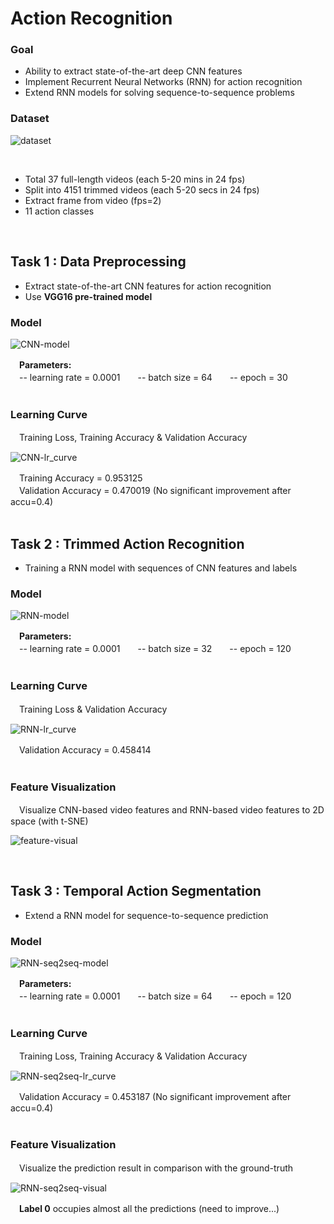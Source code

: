 <h1>Action Recognition</h1>

<h3>Goal</h3>
<ul>
  <li>Ability to extract state-of-the-art deep CNN features</li>
  <li>Implement Recurrent Neural Networks (RNN) for action recognition</li>
  <li>Extend RNN models for solving sequence-to-sequence problems</li>
</ul>

<h3>Dataset</h3>

![dataset](https://github.com/tctsan/CNN-Projects/blob/master/RNN/image/dataset.png)

</br>
<ul>
  <li>Total 37 full-length videos (each 5-20 mins in 24 fps)</li>
  <li>Split into 4151 trimmed videos (each 5-20 secs in 24 fps)</li>
  <li>Extract frame from video (fps=2)</li>
  <li>11 action classes</li>
</ul>

</br>

<h2>Task 1 : Data Preprocessing</h2>
<ul>
  <li>Extract state-of-the-art CNN features for action recognition</li>
  <li>Use <b>VGG16 pre-trained model</b></li>
</ul>

<h3>Model</h3>

![CNN-model](https://github.com/tctsan/CNN-Projects/blob/master/RNN/image/CNN-model.png)

　<b>Parameters:</b></br>
　-- learning rate = 0.0001　　-- batch size = 64　　-- epoch = 30</br></br>

<h3>Learning Curve</h3>
　Training Loss, Training Accuracy & Validation Accuracy

![CNN-lr_curve](https://github.com/tctsan/CNN-Projects/blob/master/RNN/image/CNN-learning-curve.jpg)

　Training Accuracy = 0.953125</br>
　Validation Accuracy = 0.470019 (No significant improvement after accu=0.4)</br></br>


<h2>Task 2 : Trimmed Action Recognition</h2>
<ul>
  <li>Training a RNN model with sequences of CNN features and labels</li>
</ul>

<h3>Model</h3>

![RNN-model](https://github.com/tctsan/CNN-Projects/blob/master/RNN/image/RNN-model.png)

　<b>Parameters:</b></br>
　-- learning rate = 0.0001　　-- batch size = 32　　-- epoch = 120</br></br>

<h3>Learning Curve</h3>
　Training Loss & Validation Accuracy

![RNN-lr_curve](https://github.com/tctsan/CNN-Projects/blob/master/RNN/image/RNN-learning-curve.jpg)

　Validation Accuracy = 0.458414</br></br>

<h3>Feature Visualization</h3>
　Visualize CNN-based video features and RNN-based video features to 2D space (with t-SNE)

![feature-visual](https://github.com/tctsan/CNN-Projects/blob/master/RNN/image/feature-visualization.png)

</br>

<h2>Task 3 : Temporal Action Segmentation</h2>
<ul>
  <li>Extend a RNN model for sequence-to-sequence prediction</li>
</ul>

<h3>Model</h3>

![RNN-seq2seq-model](https://github.com/tctsan/CNN-Projects/blob/master/RNN/image/RNN-seq2seq-model.png)

　<b>Parameters:</b></br>
　-- learning rate = 0.0001　　-- batch size = 64　　-- epoch = 120</br></br>

<h3>Learning Curve</h3>
　Training Loss, Training Accuracy & Validation Accuracy

![RNN-seq2seq-lr_curve](https://github.com/tctsan/CNN-Projects/blob/master/RNN/image/RNN-seq2seq-learning-curve.jpg)

　Validation Accuracy = 0.453187 (No significant improvement after accu=0.4)</br></br>

<h3>Feature Visualization</h3>
　Visualize the prediction result in comparison with the ground-truth

![RNN-seq2seq-visual](https://github.com/tctsan/CNN-Projects/blob/master/RNN/image/RNN-seq2seq-visualization.png)

　<b>Label 0</b> occupies almost all the predictions (need to improve...)
